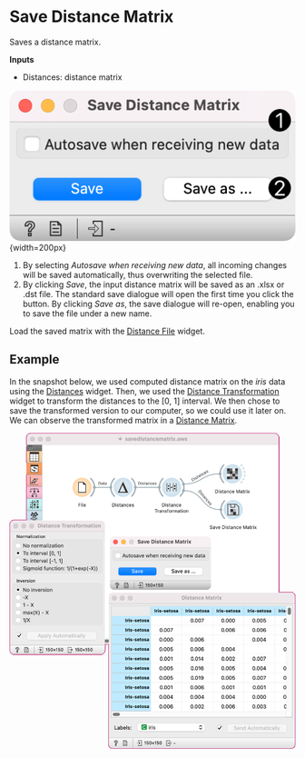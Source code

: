 Save Distance Matrix
====================

Saves a distance matrix.

**Inputs**

- Distances: distance matrix

![](images/SaveDistanceMatrix-stamped.png){width=200px}

1. By selecting *Autosave when receiving new data*, all incoming changes will be saved automatically, thus overwriting the selected file.
2. By clicking *Save*, the input distance matrix will be saved as an .xlsx or .dst file. The standard save dialogue will open the first time you click the button. By clicking *Save as*, the save dialogue will re-open, enabling you to save the file under a new name.

Load the saved matrix with the [Distance File](../unsupervised/distancefile.md) widget.

Example
-------

In the snapshot below, we used computed distance matrix on the *iris* data using the [Distances](../unsupervised/distances.md) widget. Then, we used the [Distance Transformation](../unsupervised/distancetransformation.md) widget to transform the distances to the [0, 1] interval. We then chose to save the transformed version to our computer, so we could use it later on. We can observe the transformed matrix in a [Distance Matrix](../unsupervised/distancematrix.md).

![](images/SaveDistanceMatrix-Example.png)

